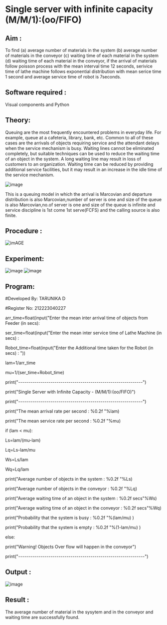 # Single server with infinite capacity (M/M/1):(oo/FIFO)
## Aim :
To find (a) average number of materials in the system (b) average number of materials in the conveyor (c) waiting time of each material in the system (d) waiting time of each material in the conveyor, if the arrival  of materials follow poisson process with the mean interval time 12 seconds, serivice time of lathe machine follows exponential distribution with mean serice time 1 second and average service time of robot is 7seconds.

## Software required :
Visual components and Python

## Theory:
Queuing are the most frequently encountered problems in everyday life. For example, queue at a cafeteria, library, bank, etc. Common to all of these cases are the arrivals of objects requiring service and the attendant delays when the service mechanism is busy. Waiting lines cannot be eliminated completely, but suitable techniques can be used to reduce the waiting time of an object in the system. A long waiting line may result in loss of customers to an organization. Waiting time can be reduced by providing additional service facilities, but it may result in an increase in the idle time of the service mechanism.

![image](1.png)

This is a queuing model in which the arrival is Marcovian and departure distribution is also Marcovian,number of server is one and size of the queue is also Marcovian,no.of server is one and size of the queue is infinite and service discipline is 1st come 1st serve(FCFS) and the calling source is also finite.

## Procedure :

![imAGE](2.png)



## Experiment:
![image](https://github.com/tarunikadamodaran/Single-server-infinite-capacity---Markov-Model/assets/145633268/69accb3b-028c-4056-8d35-73bbec5eb36d)
![image](https://github.com/tarunikadamodaran/Single-server-infinite-capacity---Markov-Model/assets/145633268/567095d6-d8d6-4d06-ba7b-b424c02809e7)


 
## Program:


#Developed By: TARUNIKA D

#Register No: 212223040227

arr_time=float(input("Enter the mean inter arrival time of objects from Feeder (in secs):

ser_time=float(input("Enter the mean inter service time of Lathe Machine (in secs) :

Robot_time=float(input("Enter the Additional time taken for the Robot (in secs) : "))

lam=1/arr_time

mu=1/(ser_time+Robot_time)

print("--------------------------------------------------------------")

print("Single Server with Infinite Capacity - (M/M/1):(oo/FIFO)")

print("--------------------------------------------------------------")

print("The mean arrival rate per second : %0.2f "%lam)

print("The mean service rate per second : %0.2f "%mu)

if (lam < mu):

Ls=lam/(mu-lam)

Lq=Ls-lam/mu

Ws=Ls/lam

Wq=Lq/lam

print("Average number of objects in the system : %0.2f "%Ls)

print("Average number of objects in the conveyor : %0.2f "%Lq)

print("Average waiting time of an object in the system : %0.2f secs"%Ws)

print("Average waiting time of an object in the conveyor : %0.2f secs"%Wq)

print("Probability that the system is busy : %0.2f "%(lam/mu) )

print("Probability that the system is empty : %0.2f "%(1-lam/mu) )

else:

print("Warning! Objects Over flow will happen in the conveyor")

print("---------------------------------------------------------------")


## Output :
![image](https://github.com/tarunikadamodaran/Single-server-infinite-capacity---Markov-Model/assets/145633268/5bc61713-8d3e-4ad7-83d8-9804aa565c15)


## Result :
The average number of material in the sysytem and in the conveyor and waiting time are
successfully found.

